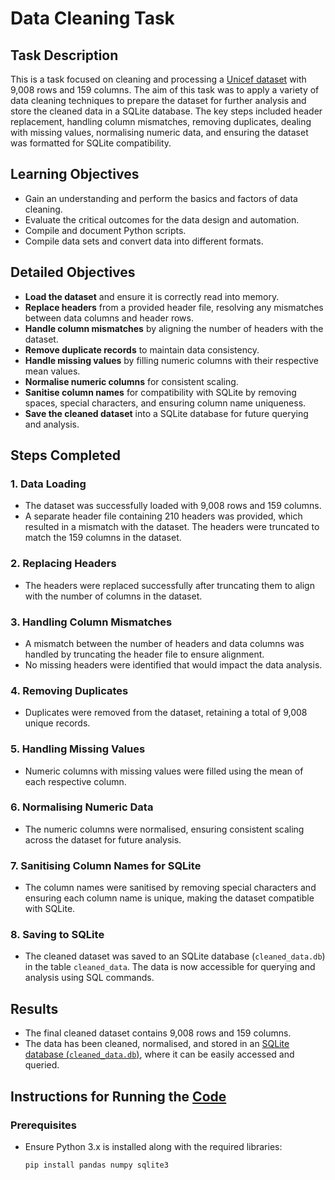 # Data Cleaning Task

## Task Description

This is a task focused on cleaning and processing a [Unicef dataset](./data/mn.csv) with 9,008 rows and 159 columns. The aim of this task was to apply a variety of data cleaning techniques to prepare the dataset for further analysis and store the cleaned data in a SQLite database. The key steps included header replacement, handling column mismatches, removing duplicates, dealing with missing values, normalising numeric data, and ensuring the dataset was formatted for SQLite compatibility.

## Learning Objectives

- Gain an understanding and perform the basics and factors of data cleaning.
- Evaluate the critical outcomes for the data design and automation.
- Compile and document Python scripts.
- Compile data sets and convert data into different formats.

## Detailed Objectives

- **Load the dataset** and ensure it is correctly read into memory.
- **Replace headers** from a provided header file, resolving any mismatches between data columns and header rows.
- **Handle column mismatches** by aligning the number of headers with the dataset.
- **Remove duplicate records** to maintain data consistency.
- **Handle missing values** by filling numeric columns with their respective mean values.
- **Normalise numeric columns** for consistent scaling.
- **Sanitise column names** for compatibility with SQLite by removing spaces, special characters, and ensuring column name uniqueness.
- **Save the cleaned dataset** into a SQLite database for future querying and analysis.

## Steps Completed

### 1. **Data Loading**
   - The dataset was successfully loaded with 9,008 rows and 159 columns.
   - A separate header file containing 210 headers was provided, which resulted in a mismatch with the dataset. The headers were truncated to match the 159 columns in the dataset.

### 2. **Replacing Headers**
   - The headers were replaced successfully after truncating them to align with the number of columns in the dataset.

### 3. **Handling Column Mismatches**
   - A mismatch between the number of headers and data columns was handled by truncating the header file to ensure alignment.
   - No missing headers were identified that would impact the data analysis.

### 4. **Removing Duplicates**
   - Duplicates were removed from the dataset, retaining a total of 9,008 unique records.

### 5. **Handling Missing Values**
   - Numeric columns with missing values were filled using the mean of each respective column.

### 6. **Normalising Numeric Data**
   - The numeric columns were normalised, ensuring consistent scaling across the dataset for future analysis.

### 7. **Sanitising Column Names for SQLite**
   - The column names were sanitised by removing special characters and ensuring each column name is unique, making the dataset compatible with SQLite.

### 8. **Saving to SQLite**
   - The cleaned dataset was saved to an SQLite database (`cleaned_data.db`) in the table `cleaned_data`. The data is now accessible for querying and analysis using SQL commands.

## Results

- The final cleaned dataset contains 9,008 rows and 159 columns.
- The data has been cleaned, normalised, and stored in an [SQLite database (`cleaned_data.db`)](./data/cleaned_data.db), where it can be easily accessed and queried.

## Instructions for Running the [Code](./data-cleaning.py)

### Prerequisites

- Ensure Python 3.x is installed along with the required libraries:
  ```bash
  pip install pandas numpy sqlite3
